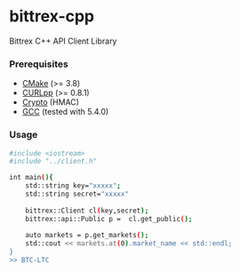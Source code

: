 # bittrex-cpp
Bittrex C++ API Client Library
### Prerequisites
+ [CMake](http://www.cmake.org "CMake project page") (>= 3.8)
+ [CURLpp](http://www.curlpp.org "Curlpp home page") (>= 0.8.1)
+ [Crypto](https://www.openssl.org/docs/man1.0.2/crypto/crypto.html "Openssl home page") (HMAC)
+ [GCC](http://gcc.gnu.org "GCC home") (tested with 5.4.0)
### Usage
```bash 
#include <iostream>
#include "../client.h"

int main(){
    std::string key="xxxxx";
    std::string secret="xxxxx"
    
    bittrex::Client cl(key,secret);
    bittrex::api::Public p =  cl.get_public();
    
    auto markets = p.get_markets();
    std::cout << markets.at(0).market_name << std::endl;
}
>> BTC-LTC
```
